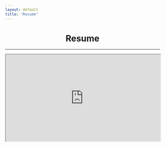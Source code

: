 ```yaml
---
layout: default
title: "Resume"
---
```


<Center><h1>Resume</h1></Center>

***

<div style="position: relative; width: 100%; padding-top: 56.25%;">
    <iframe src="https://drive.google.com/file/d/1sWCoERub_xEMMmn_DZbbIq6hkvUirjyi/preview" style="position: absolute; top: 0; left: 0; width: 100%; height: 100%;" title="Resume"></iframe>
</div>
